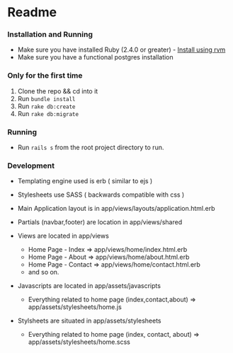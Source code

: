 # Readme

### Installation and Running

* Make sure you have installed Ruby (2.4.0 or greater) - [Install using rvm](https://rvm.io/rvm/install)
* Make sure you have a functional postgres installation

### Only for the first time
1) Clone the repo && cd into it
2) Run `bundle install` 
3) Run `rake db:create`
4) Run `rake db:migrate`

### Running
* Run `rails s` from the root project directory to run.

### Development
* Templating engine used is erb ( similar to ejs )
* Stylesheets use SASS ( backwards compatible with css )


* Main Application layout is in app/views/layouts/application.html.erb
* Partials (navbar,footer) are location in app/views/shared

* Views are located in app/views 
	* Home Page - Index => app/views/home/index.html.erb
	* Home Page - About => app/views/home/about.html.erb
	* Home Page - Contact => app/views/home/contact.html.erb 
	* and so on.

* Javascripts are located in app/assets/javascripts
	* Everything related to home page (index,contact,about) => app/assets/stylesheets/home.js

* Stylsheets are situated in app/assets/stylesheets
	* Everything related to home page (index, contact, about) => app/assets/stylesheets/home.scss
